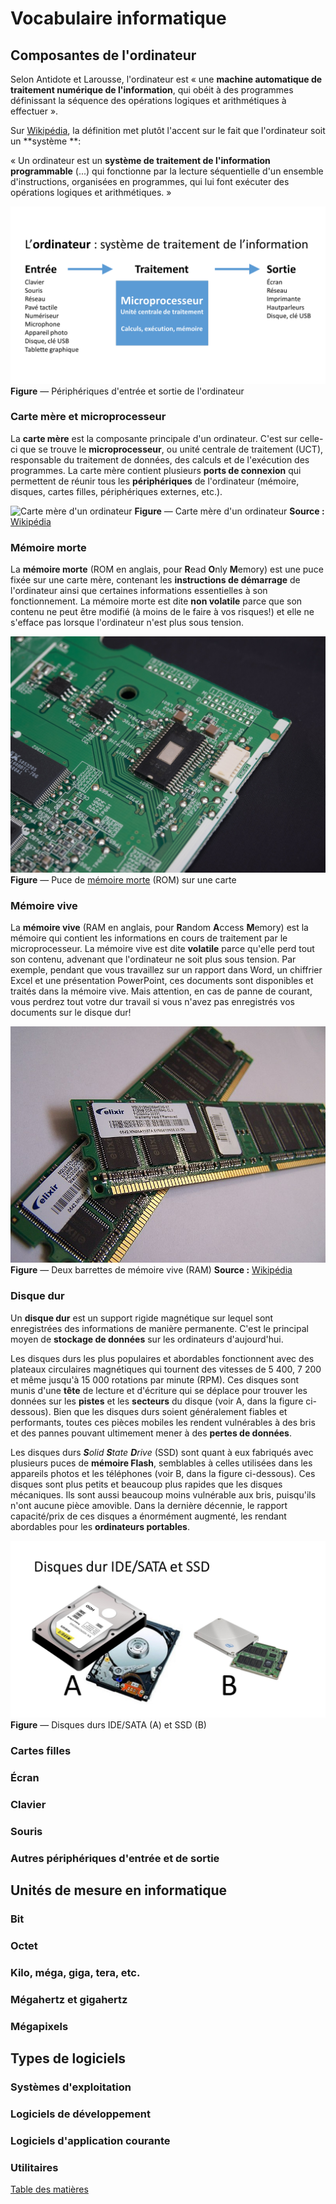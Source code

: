 # Vocabulaire informatique

## Composantes de l'ordinateur

Selon Antidote et Larousse, l'ordinateur est « une **machine automatique de traitement numérique de l'information**, qui obéit à des programmes définissant la séquence des opérations logiques et arithmétiques à effectuer ».

Sur [Wikipédia](https://fr.wikipedia.org/wiki/Ordinateur "Lien vers l'article « Ordinateur » sur Wikipédia"), la définition met plutôt l'accent sur le fait que l'ordinateur soit un **système **:

«&nbsp;Un ordinateur est un **système de traitement de l'information programmable** (...) qui fonctionne par la lecture séquentielle d'un ensemble d'instructions, organisées en programmes, qui lui font exécuter des opérations logiques et arithmétiques.&nbsp;»

![L'ordinateur : système de traitement de l'information](/assets/ordinateur-systeme.png)
**Figure** — Périphériques d'entrée et sortie de l'ordinateur


### Carte mère et microprocesseur

La **carte mère** est la composante principale d'un ordinateur. C'est sur celle-ci que se trouve le **microprocesseur**, ou unité centrale de traitement (UCT), responsable du traitement de données, des calculs et de l'exécution des programmes. La carte mère contient plusieurs **ports de connexion** qui permettent de réunir tous les **périphériques** de l'ordinateur (mémoire, disques, cartes filles, périphériques externes, etc.).

![Carte mère d'un ordinateur](https://upload.wikimedia.org/wikipedia/commons/thumb/4/40/ASRock_K7VT4A_Pro_Mainboard.jpg/1024px-ASRock_K7VT4A_Pro_Mainboard.jpg)
**Figure** — Carte mère d'un ordinateur **Source :** [Wikipédia](https://fr.wikipedia.org/wiki/Carte_m%C3%A8re "Lien vers l'article « Carte mère » sur Wikipédia")


### Mémoire morte 

La **mémoire morte** (ROM en anglais, pour **R**ead **O**nly **M**emory) est une puce fixée sur une carte mère, contenant les **instructions de démarrage** de l'ordinateur ainsi que certaines informations essentielles à son     fonctionnement. La mémoire morte est dite **non volatile** parce que son contenu ne peut être modifié (à moins de le faire à vos risques!) et elle ne s'efface pas lorsque l'ordinateur n'est plus sous tension.

![Mémoire morte (ROM)](/assets/memoire-morte-rom.jpg)
**Figure** — Puce de [mémoire morte](https://fr.wikipedia.org/wiki/Mémoire_morte "Lien vers l'article « Mémoire morte » sur Wikipédia") (ROM) sur une carte


### Mémoire vive

La **mémoire vive** (RAM en anglais, pour **R**andom **A**ccess **M**emory) est la mémoire qui contient les informations en cours de traitement par le microprocesseur. La mémoire vive est dite **volatile** parce qu'elle perd tout son contenu, advenant que l'ordinateur ne soit plus sous tension. Par exemple, pendant que vous travaillez sur un rapport dans Word, un chiffrier Excel et une présentation PowerPoint, ces documents sont disponibles et traités dans la mémoire vive. Mais attention, en cas de panne de courant, vous perdrez tout votre dur travail si vous n'avez pas enregistrés vos documents sur le disque dur!

![](/assets/memoire-vive-ram.jpg)
**Figure** — Deux barrettes de mémoire vive (RAM) **Source :** [Wikipédia](https://fr.wikipedia.org/wiki/Mémoire_vive  "Lien vers l'article « Mémoire vive » sur Wikipédia")

### Disque dur

Un **disque dur** est un support rigide magnétique sur lequel sont enregistrées des informations de manière permanente. C'est le principal moyen de **stockage de données** sur les ordinateurs d'aujourd'hui.

Les disques durs les plus populaires et abordables fonctionnent avec des plateaux circulaires magnétiques qui tournent des vitesses de 5&nbsp;400, 7&nbsp;200 et même jusqu'à 15&nbsp;000 rotations par minute (RPM). Ces disques sont munis d'une **tête** de lecture et d'écriture qui se déplace pour trouver les données sur les **pistes** et les **secteurs** du disque (voir A, dans la figure ci-dessous). Bien que les disques durs soient généralement fiables et performants, toutes ces pièces mobiles les rendent vulnérables à des bris et des pannes pouvant ultimement mener à des **pertes de données**.

Les disques durs _**S**olid **S**tate **D**rive_ (SSD) sont quant à eux fabriqués avec plusieurs puces de **mémoire Flash**, semblables à celles utilisées dans les appareils photos et les téléphones (voir B, dans la figure ci-dessous). Ces disques sont plus petits et beaucoup plus rapides que les disques mécaniques. Ils sont aussi beaucoup moins vulnérable aux bris, puisqu'ils n'ont aucune pièce amovible. Dans la dernière décennie, le rapport capacité/prix de ces disques a énormément augmenté, les rendant abordables pour les **ordinateurs portables**.

![Disques durs IDE/SATA et SSD](/assets/disques-dur-sata-et-ssd.jpg)
**Figure** — Disques durs IDE/SATA (A) et SSD (B)

### Cartes filles

### Écran

### Clavier

### Souris

### Autres périphériques d'entrée et de sortie

## Unités de mesure en informatique

### Bit

### Octet

### Kilo, méga, giga, tera, etc.

### Mégahertz et gigahertz

### Mégapixels

## Types de logiciels

### Systèmes d'exploitation

### Logiciels de développement

### Logiciels d'application courante

### Utilitaires

[Table des matières](SUMMARY.md)

